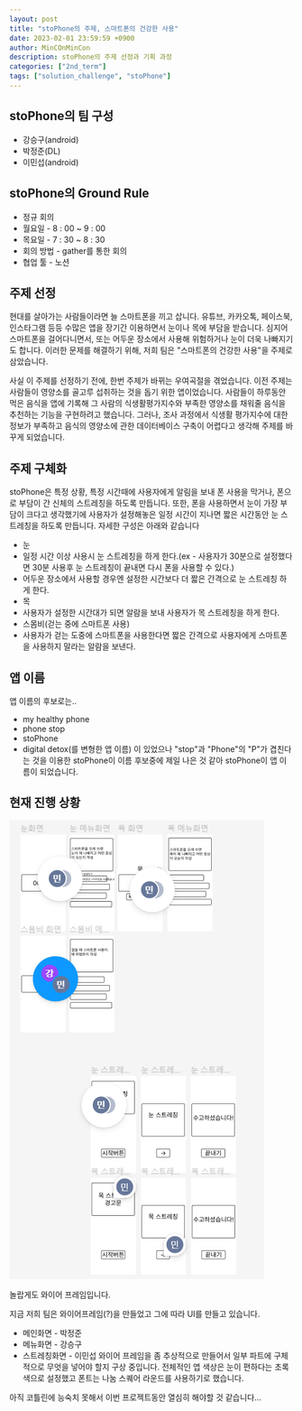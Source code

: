 ```yaml
---
layout: post
title: "stoPhone의 주제, 스마트폰의 건강한 사용"
date: 2023-02-01 23:59:59 +0900
author: MinCOnMinCon
description: stoPhone의 주제 선정과 기획 과정
categories: ["2nd_term"]
tags: ["solution_challenge", "stoPhone"]
---
```


## stoPhone의 팀 구성

 - 강승구(android)
 - 박정준(DL)
 - 이민섭(android)

## stoPhone의 Ground Rule
 - 정규 회의 
  - 월요일 - 8 : 00 ~ 9 : 00 
  - 목요일 - 7 : 30 ~ 8 : 30
  - 회의 방법 - gather를 통한 회의
 - 협업 툴 - 노션

## 주제 선정
현대를 살아가는 사람들이라면 늘 스마트폰을 끼고 삽니다.
유튜브, 카카오톡, 페이스북, 인스타그램 등등 수많은 앱을 장기간 이용하면서 눈이나 목에 부담을 받습니다.
심지어 스마트폰을 걸어다니면서, 또는 어두운 장소에서 사용해 위험하거나 눈이 더욱 나빠지기도 합니다.
이러한 문제를 해결하기 위해, 저희 팀은 "스마트폰의 건강한 사용"을 주제로 삼았습니다.

사실 이 주제를 선정하기 전에, 한번 주제가 바뀌는 우여곡절을 겪었습니다.
이전 주제는 사람들이 영양소를 골고루 섭취하는 것을 돕기 위한 앱이었습니다.
사람들이 하루동안 먹은 음식을 앱에 기록해 그 사람의 식생활평가지수와 부족한 영양소를 채워줄 음식을 추천하는 기능을 구현하려고 했습니다.
그러나, 조사 과정에서 식생활 평가지수에 대한 정보가 부족하고 음식의 영양소에 관한 데이터베이스 구축이 어렵다고 생각해 주제를 바꾸게 되었습니다.

## 주제 구체화
stoPhone은 특정 상황, 특정 시간때에 사용자에게 알림을 보내 폰 사용을 막거나, 폰으로 부담이 간 신체의 스트레칭을 하도록 만듭니다.
또한, 폰을 사용하면서 눈이 가장 부담이 크다고 생각했기에 사용자가 설정해놓은 일정 시간이 지나면 짧은 시간동안 눈 스트레칭을 하도록 만듭니다.
자세한 구성은 아래와 같습니다

- 눈
 - 일정 시간 이상 사용시 눈 스트레칭을 하게 한다.(ex - 사용자가 30분으로 설정했다면 30분 사용후 눈 스트레칭이 끝내면 다시 폰을 사용할 수 있다.)
 - 어두운 장소에서 사용할 경우엔 설정한 시간보다 더 짧은 간격으로 눈 스트레칭 하게 한다.
- 목
 - 사용자가 설정한 시간대가 되면 알람을 보내 사용자가 목 스트레칭을 하게 한다.
- 스몸비(걷는 중에 스마트폰 사용)
 - 사용자가 걷는 도중에 스마트폰을 사용한다면 짧은 간격으로 사용자에게 스마트폰을 사용하지 말라는 알람을 보낸다. 

## 앱 이름
앱 이름의 후보로는..
 - my healthy phone
 - phone stop
 - stoPhone
 - digital detox(를 변형한 앱 이름)
이 있었으나 "stop"과 "Phone"의 "P"가 겹친다는 것을 이용한 stoPhone이 이름 후보중에 제일 나은 것 같아 stoPhone이 앱 이름이 되었습니다.

## 현재 진행 상황
![놀랍게도 와이어 프레임입니다](./wireframe.png)

놀랍게도 와이어 프레임입니다.

지금 저희 팀은 와이어프레임(?)을 만들었고 그에 따라 UI를 만들고 있습니다. 
 - 메인화면 - 박정준
 - 메뉴화면 - 강승구
 - 스트레칭화면 - 이민섭
와이어 프레임을 좀 추상적으로 만들어서 일부 파트에 구체적으로 무엇을 넣어야 할지 구상 중입니다.
전체적인 앱 색상은 눈이 편하다는 초록색으로 설정했고 폰트는 나눔 스퀘어 라운드를 사용하기로 했습니다.

아직 코틀린에 능숙치 못해서 이번 프로젝트동안 열심히 해야할 것 같습니다...
